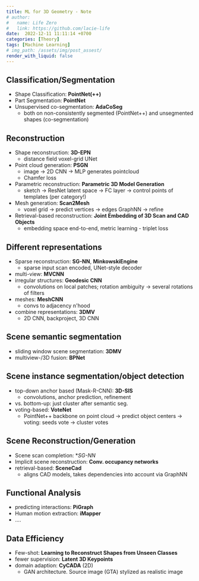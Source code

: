 ```yaml
---
title: ML for 3D Geometry - Note
# author:
#   name: Life Zero
#   link: https://github.com/lacie-life
date:  2022-12-11 11:11:14 +0700
categories: [Theory]
tags: [Machine Learning]
# img_path: /assets/img/post_assest/
render_with_liquid: false
---
```


## Classification/Segmentation
- Shape Classification: **PointNet(++)**
- Part Segmentation: **PointNet**
- Unsupervised co-segmentation: **AdaCoSeg**
	- both on non-consistently segmented (PointNet++) and unsegmented shapes (co-segmentation)

## Reconstruction
- Shape reconstruction: **3D-EPN**
	- distance field voxel-grid UNet
- Point cloud generation: **PSGN**
	- image -> 2D CNN -> MLP generates pointcloud
	- Chamfer loss
- Parametric reconstruction: **Parametric 3D Model Generation**
	- sketch -> ResNet latent space -> FC layer -> control points of templates (per category!)
- Mesh generation: **Scan2Mesh**
	- voxel grid -> predict vertices -> edges GraphNN -> refine
- Retrieval-based reconstruction: **Joint Embedding of 3D Scan and CAD Objects**
	- embedding space end-to-end, metric learning - triplet loss

## Different representations
- Sparse reconstruction: **SG-NN**, **MinkowskiEngine**
	- sparse input scan encoded, UNet-style decoder
- multi-view: **MVCNN**
- irregular structures: **Geodesic CNN**
	- convolutions on local patches; rotation ambiguity -> several rotations of filters
- meshes: **MeshCNN**
	- convs to adjacency n'hood
- combine representations: **3DMV**
	- 2D CNN, backproject, 3D CNN


## Scene semantic segmentation
- sliding window scene segmentation: **3DMV**
- multiview-/3D fusion: **BPNet**

## Scene instance segmentation/object detection
- top-down anchor based (Mask-R-CNN): **3D-SIS**
	- convolutions, anchor prediction, refinement
- vs. bottom-up: just cluster after semantic seg.
- voting-based: **VoteNet**
	- PointNet++ backbone on point cloud -> predict object centers -> voting: seeds vote -> cluster votes

## Scene Reconstruction/Generation
- Scene scan completion: **SG-NN*
- Implicit scene reconstruction: **Conv. occupancy networks**
- retrieval-based: **SceneCad**
	- aligns CAD models, takes dependencies into account via GraphNN

## Functional Analysis
- predicting interactions: **PiGraph**
- Human motion extraction: **iMapper**
- ....

## Data Efficiency
- Few-shot: **Learning to Reconstruct Shapes from
Unseen Classes**
- fewer supervision: **Latent 3D Keypoints**
- domain adaption: **CyCADA** (2D)
	- GAN architecture. Source image (GTA) stylized as realistic image
